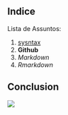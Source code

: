 ## Indice

Lista de Assuntos:

1. [sysntax](//teste.md)
1. **Github**
1. _Markdown_
1. _Rmarkdown_

## Conclusion

![](https://octodex.github.com/images/labtocat.png)
